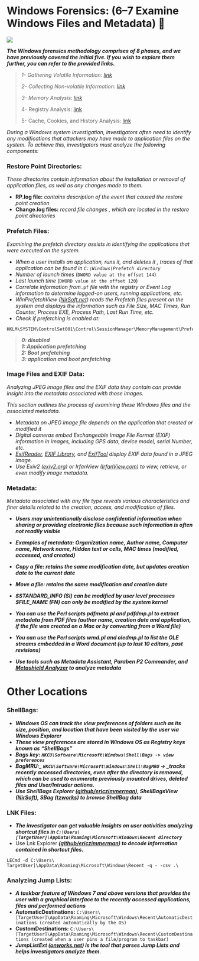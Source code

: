 # Windows Forensics: (6–7 Examine Windows Files and Metadata) :abacus:
![](https://miro.medium.com/v2/resize:fit:700/1*Ea2VKvLkpDmllUIeFU08CQ.png)

***The Windows forensics methodology comprises of 8 phases, and we have previously covered the initial five. If you wish to explore them further, you can refer to the provided links.***

> _1- Gathering Volatile Information:  [link](https://github.com/mazyaar/Windows_Forensic_Investigation_8_parts/blob/main/1-%20Gathering%20Volatile%20Information.md
)_
> 
> _2- Collecting Non-volatile Information:  [link](https://github.com/mazyaar/Windows_Forensic_Investigation_8_parts/blob/main/2-%20Collecting%20Non-volatile%20Information.md)_
> 
> _3- Memory Analysis:  [link](https://github.com/mazyaar/Windows_Forensic_Investigation_8_parts/blob/main/3-%20Memory%20Analysis.md)_
> 
> 4- Registry Analysis:  [link](https://github.com/mazyaar/Windows_Forensic_Investigation_8_parts/blob/main/4-%20Registry%20Analysis.md)
> 
> 5- Cache, Cookies, and History Analysis:  [link](https://github.com/mazyaar/Windows_Forensic_Investigation_8_parts/blob/main/5-%20Examine%20the%20Cache,%20Cookies,%20and%20History%20Recorded%20in%20Web%20Browsers.md)

_During a Windows system investigation, investigators often need to identify any modifications that attackers may have made to application files on the system. To achieve this, investigators must analyze the following components:_

### Restore Point Directories:

_These directories contain information about the installation or removal of application files, as well as any changes made to them._

-   **RP.log file:**  _contains description of the event that caused the restore point creation_
-   **Change.log files:** _record file changes , which are located in the restore point directories_

### Prefetch Files:

_Examining the prefetch directory assists in identifying the applications that were executed on the system._

-   _When a user installs an application, runs it, and deletes it , traces of that application can be found in ``C:\Windows\Prefetch directory``_
-  _Number of launch times_ (``DWORD value at the offset 144``)
-   _Last launch time_ (``DWORD value at the offset 120``)
-   _Correlate information from_``.pf`` _file with the registry or Event Log information to determine logged-on users, running applications, etc._
-   _WinPrefetchView ([NirSoft.net](https://www.nirsoft.net/utils/win_prefetch_view.html#:~:text=WinPrefetchView%20is%20a%20small%20utility,the%20information%20stored%20in%20them.)) reads the Prefetch files present on the system and displays the information such as File Size, MAC Times, Run Counter, Process EXE, Process Path, Last Run Time, etc._
-   _Check if prefetching is enabled at:_ 
```
HKLM\SYSTEM\ControlSet001\Control\SessionManager\MemoryManagement\PrefetchParameters\EnablePrefetcher
```

>***0: disabled   
1: Application prefetching   
2: Boot prefetching   
3: application and boot prefetching***

### Image Files and EXIF Data:

_Analyzing JPEG image files and the EXIF data they contain can provide insight into the metadata associated with those images._

_This section outlines the process of examining these Windows files and the associated metadata._

-   _Metadata on JPEG image file depends on the application that created or modified it_
-   _Digital cameras embed Exchangeable Image File Format (EXIF) information in images, including GPS data, device model, serial Number, etc._
-   _[ExifReader](https://www.npmjs.com/package/exifreader#:~:text=ExifReader%20is%20a%20JavaScript%20library,(depending%20on%20file%20type).),  [EXIF Library](https://libexif.github.io/), and  [ExifTool](https://exiftool.org/)  display EXIF data found in a JPEG image._
-   _Use Exiv2 ([exiv2.org](https://exiv2.org/)) or IrfanView ([IrfanView.com](https://www.irfanview.com/)) to view, retrieve, or even modify image metadata._

### Metadata:

_Metadata associated with any file type reveals various characteristics and finer details related to the creation, access, and modification of files._

-   ***Users may unintentionally disclose confidential information when sharing or providing electronic files because such information is often not readily visible***

-  ***Examples of metadata: Organization name, Author name, Computer name, Network name, Hidden text or cells, MAC times (modified, accessed, and created)***
-   ***Copy a file: retains the same modification date, but updates creation date to the current date***
-   ***Move a file: retains the same modification and creation date***
-   ***$STANDARD_INFO (SI) can be modified by user level processes $FILE_NAME (FN) can only be modified by the system kernel***
-   ***You can use the Perl scripts pdfmeta.pl and pdfdmp.pl to extract metadata from PDF files (author name, creation date and application, if the file was created on a Mac or by converting from a Word file)***
-   ***You can use the Perl scripts wmd.pl and oledmp.pl to list the OLE streams embedded in a Word document (up to last 10 editors, past revisions)***
-   ***Use tools such as Metadata Assistant, Paraben P2 Commander, and  [Metashield Analyzer](https://metashieldclean-up.elevenpaths.com/)  to analyze metadata***

# Other Locations

### ShellBags:

-   ***Windows OS can track the view preferences of folders such as its size, position, and location that have been visited by the user via Windows Explorer***
-   ***These view preferences are stored in Windows OS as Registry keys known as “ShellBags”***
-   ***Bags key: ```HKCU\Software\Microsoft\Windows\Shell\Bags -> view preferences```***
-   ***BagMRU:_ ```HKCU\Software\Microsoft\Windows\Shell\BagMRU``` -> _tracks recently accessed directories, even after the directory is removed, which can be used to enumerate previously mounted drives, deleted files and User/Intruder actions.***
-   ***Use ShellBags Explorer ([github/ericzimmerman](https://ericzimmerman.github.io/)), ShellBagsView ([NirSoft](https://www.nirsoft.net/utils/shell_bags_view.html)), SBag ([tzworks](https://tzworks.com/download_links.php)) to browse ShellBag data***

### LNK Files:

-   ***The investigator can get valuable insights on user activities analyzing shortcut files in ```C:\Users\[TargetUser]\AppData\Roaming\Microsoft\Windows\Recent directory```***
-   Use Lnk Explorer ***([github/ericzimmerman](https://github.com/EricZimmerman/LECmd)) to decode information contained in shortcut files.***
```
LECmd -d C:\Users\ TargetUser]\AppData\Roaming\Microsoft\Windows\Recent -q - -csv .\
```
### Analyzing Jump Lists:

-   ***A taskbar feature of Windows 7 and above versions that provides the user with a graphical interface to the recently accessed applications, files and performed actions***
-   **AutomaticDestinations:**  ``C:\Users\[TargetUser]\AppData\Roaming\Microsoft\Windows\Recent\AutomaticDestinations (created automatically by the OS)``
-   **CustomDestinations:**  ``C:\Users\[TargetUser]\AppData\Roaming\Microsoft\Windows\Recent\CustomDestinations (created when a user pins a file/program to taskbar)``
-   ***JumpListExt ([onworks.net](https://www.onworks.net/software/app-jumplistext)) is the tool that parses Jump Lists and helps investigators analyze them.***

